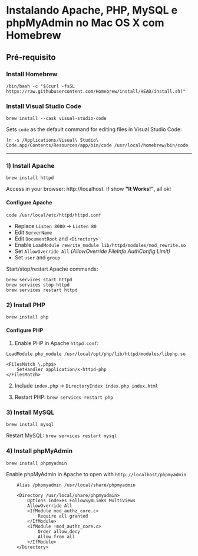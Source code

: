 # Instalando Apache, PHP, MySQL e phpMyAdmin no Mac OS X com Homebrew

## Pré-requisito

### Install Homebrew

```
/bin/bash -c "$(curl -fsSL https://raw.githubusercontent.com/Homebrew/install/HEAD/install.sh)"
```

### Install Visual Studio Code

```
brew install --cask visual-studio-code
```

Sets `code` as the default command for editing files in Visual Studio Code:

```
ln -s /Applications/Visual\ Studio\ Code.app/Contents/Resources/app/bin/code /usr/local/homebrew/bin/code
```
----
### 1) Install Apache
```
brew install httpd
```
Access in your browser: http://localhost. If show **"It Works!"**, all ok!

#### Configure Apache

```
code /usr/local/etc/httpd/httpd.conf
```

- Replace `Listen 8080` -> `Listen 80`
- Edit `ServerName`
- Edit `DocumentRoot` and `<Directory>`
- Enable `LoadModule rewrite_module lib/httpd/modules/mod_rewrite.so`
- Set `AllowOverride All` _(AllowOverride FileInfo AuthConfig Limit)_
- Set `user` and `group`

Start/stop/restart Apache commands:

```
brew services start httpd
brew services stop httpd
brew services restart httpd
```

### 2) Install PHP
```
brew install php
``` 

#### Configure PHP

1. Enable PHP in Apache `httpd.conf`: 
```
LoadModule php_module /usr/local/opt/php/lib/httpd/modules/libphp.so

<FilesMatch \.php$>
    SetHandler application/x-httpd-php
</FilesMatch>
```

2. Include `index.php` -> `DirectoryIndex index.php index.html`

3. Restart PHP: `brew services restart php`

### 3) Install MySQL
```
brew install mysql
``` 

Restart MySQL: `brew services restart mysql`

### 4) Install phpMyAdmin

```
brew install phpmyadmin
```

Enable phpMyAdmin in Apache to open with `http://localhost/phpmyadmin`
```
    Alias /phpmyadmin /usr/local/share/phpmyadmin
    
    <Directory /usr/local/share/phpmyadmin>
        Options Indexes FollowSymLinks MultiViews
        AllowOverride All
        <IfModule mod_authz_core.c>
            Require all granted
        </IfModule>
        <IfModule !mod_authz_core.c>
            Order allow,deny
            Allow from all
        </IfModule>
    </Directory>
```
